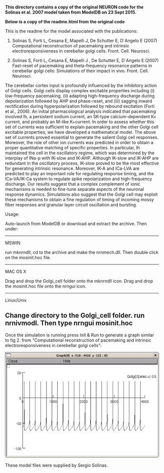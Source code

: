 **This directory contains a copy of the original NEURON code for the Solinas et al. 2007 model taken from ModelDB on 23 Sept 2015.**

**Below is a copy of the readme.html from the original code**


This is the readme for the model associated with the publications:

1. Solinas S, Forti L, Cesana E, Mapelli J, De Schutter E, D`Angelo E
(2007) Computational reconstruction of pacemaking and intrinsic
electroresponsiveness in cerebellar golgi
cells. Front. Cell. Neurosci.

2. Solinas S, Forti L, Cesana E, Mapelli J , De Schutter E, D`Angelo E
(2007) Fast-reset of pacemaking and theta-frequency resonance patterns
in cerebellar golgi cells: Simulations of their impact in
vivo. Front. Cell. Neurosci.

The cerebellar cortex input is profoundly influenced by the inhibitory
action of Golgi cells. Golgi cells display complex excitable
properties including (i) low-frequency pacemaking, (ii) adapting
high-frequency discharge during depolarization followed by AHP and
phase-reset, and (iii) sagging inward rectification during
hyperpolarization followed by rebound excitation (Forti et al.,
2006). An initial pharmacological analysis indicated that pacemaking
involved Ih, a persistent sodium current, an SK-type calcium-dependent
K+ current, and probably an M-like K+current. In order to assess
whether this set of currents was sufficient to explain pacemaking and
the other Golgi cell excitable properties, we have developed a
mathematical model. The above set of currents proved essential to
generate the salient Golgi cell responses. Moreover, the role of other
ion currents was predicted in order to obtain a proper quantitative
matching of specific properties. In particular, Ih maintained the cell
in the oscillatory regime, which was determined by the interplay of
INa-p with IK-slow and IK-AHP. Although IK-slow and IK-AHP are
redundant in the oscillatory process, IK-slow proved to be the most
effective for generating intrinsic resonance. Moreover, IK-A and
ICa-LVA are predicted to play an important role for regulating
response timing, and the ICa-VA/IK-Ca system to regulate spike
repolarization and high-frequency discharge. Our results suggest that
a complex complement of ionic mechanisms is needed to fine-tune
separate aspects of the neuronal response dynamics. Simulations also
suggest that the Golgi cell may exploit these mechanisms to obtain a
fine regulation of timing of incoming mossy fiber responses and
granular layer circuit oscillation and bursting.

Usage:

Auto-launch from ModelDB or download and extract the archive.  Then
under:

----
MSWIN

run mknrndll, cd to the archive and make the nrnmech.dll.  Then double
click on the mosinit.hoc file.

----
MAC OS X

Drag and drop the Golgi_cell folder onto the mknrndll icon.  Drag and
drop the mosinit.hoc file onto the nrngui icon.

----
Linux/Unix

Change directory to the Golgi_cell folder. run nrnivmodl. Then type
nrngui mosinit.hoc
----

Once the simulation is running press Init & Run to generate a graph
similar to fig 2. from "Computational reconstruction of pacemaking and
intrinsic electroresponsiveness in cerebellar golgi cells":

<img src="./screenshot.jpg" alt="screenshot">

These model files were supplied by Sergio Solinas.

